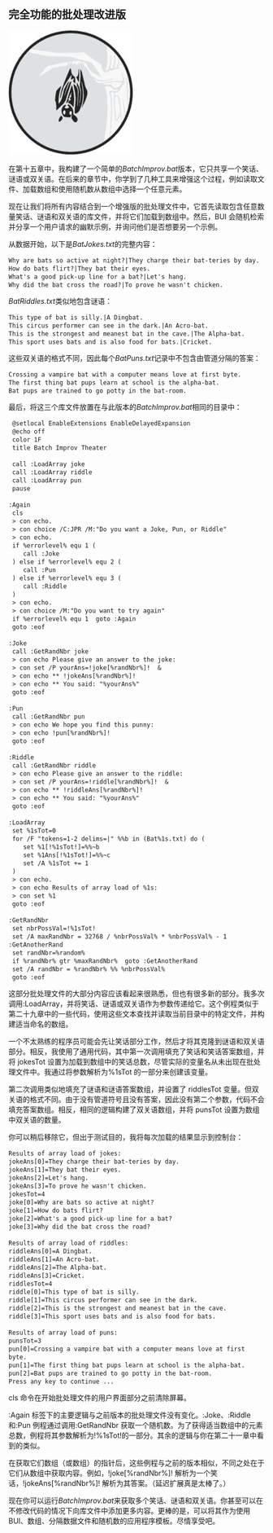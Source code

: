 

## 完全功能的批处理改进版



![](img/chapter.jpg)

在第十五章中，我构建了一个简单的*BatchImprov.bat*版本，它只共享一个笑话、谜语或双关语。在后来的章节中，你学到了几种工具来增强这个过程，例如读取文件、加载数组和使用随机数从数组中选择一个任意元素。

现在让我们将所有内容结合到一个增强版的批处理文件中，它首先读取包含任意数量笑话、谜语和双关语的库文件，并将它们加载到数组中。然后，BUI 会随机检索并分享一个用户请求的幽默示例，并询问他们是否想要另一个示例。

从数据开始，以下是*BatJokes.txt*的完整内容：

```
Why are bats so active at night?|They charge their bat-teries by day.
How do bats flirt?|They bat their eyes.
What's a good pick-up line for a bat?|Let's hang.
Why did the bat cross the road?|To prove he wasn't chicken. 
```

*BatRiddles.txt*类似地包含谜语：

```
This type of bat is silly.|A Dingbat.
This circus performer can see in the dark.|An Acro-bat.
This is the strongest and meanest bat in the cave.|The Alpha-bat.
This sport uses bats and is also food for bats.|Cricket. 
```

这些双关语的格式不同，因此每个*BatPuns.txt*记录中不包含由管道分隔的答案：

```
Crossing a vampire bat with a computer means love at first byte.
The first thing bat pups learn at school is the alpha-bat.
Bat pups are trained to go potty in the bat-room. 
```

最后，将这三个库文件放置在与此版本的*BatchImprov.bat*相同的目录中：

```
 @setlocal EnableExtensions EnableDelayedExpansion
 @echo off
 color 1F
 title Batch Improv Theater

 call :LoadArray joke
 call :LoadArray riddle
 call :LoadArray pun
 pause

:Again
 cls
 > con echo.
 > con choice /C:JPR /M:"Do you want a Joke, Pun, or Riddle"
 > con echo.
 if %errorlevel% equ 1 (
    call :Joke
 ) else if %errorlevel% equ 2 (
    call :Pun
 ) else if %errorlevel% equ 3 (
    call :Riddle
 )
 > con echo.
 > con choice /M:"Do you want to try again"
 if %errorlevel% equ 1  goto :Again
 goto :eof

:Joke
 call :GetRandNbr joke
 > con echo Please give an answer to the joke:
 > con set /P yourAns=!joke[%randNbr%]!  &
 > con echo ** !jokeAns[%randNbr%]!
 > con echo ** You said: "%yourAns%"
 goto :eof

:Pun
 call :GetRandNbr pun
 > con echo We hope you find this punny:
 > con echo !pun[%randNbr%]!
 goto :eof

:Riddle
 call :GetRandNbr riddle
 > con echo Please give an answer to the riddle:
 > con set /P yourAns=!riddle[%randNbr%]!  &
 > con echo ** !riddleAns[%randNbr%]!
 > con echo ** You said: "%yourAns%"
 goto :eof

:LoadArray
 set %1sTot=0
 for /F "tokens=1-2 delims=|" %%b in (Bat%1s.txt) do (
    set %1[!%1sTot!]=%%~b
    set %1Ans[!%1sTot!]=%%~c
    set /A %1sTot += 1
 )
 > con echo.
 > con echo Results of array load of %1s:
 > con set %1
 goto :eof

:GetRandNbr
 set nbrPossVal=!%1sTot!
 set /A maxRandNbr = 32768 / %nbrPossVal% * %nbrPossVal% - 1
:GetAnotherRand
 set randNbr=%random%
 if %randNbr% gtr %maxRandNbr%  goto :GetAnotherRand
 set /A randNbr = %randNbr% %% %nbrPossVal%
 goto :eof 
```

这部分批处理文件的大部分内容应该看起来很熟悉，但也有很多新的部分。我多次调用:LoadArray，并将笑话、谜语或双关语作为参数传递给它。这个例程类似于第二十九章中的一些代码，使用这些文本查找并读取当前目录中的特定文件，并构建适当命名的数组。

一个不太熟练的程序员可能会先让笑话部分工作，然后才将其克隆到谜语和双关语部分。相反，我使用了通用代码，其中第一次调用填充了笑话和笑话答案数组，并将 jokesTot 设置为加载到数组中的笑话总数，尽管实际的变量名从未出现在批处理文件中。我通过将参数解析为%1sTot 的一部分来创建该变量。

第二次调用类似地填充了谜语和谜语答案数组，并设置了 riddlesTot 变量。但双关语的格式不同。由于没有管道符号且没有答案，因此没有第二个参数，代码不会填充答案数组。相反，相同的逻辑构建了双关语数组，并将 punsTot 设置为数组中双关语的数量。

你可以稍后移除它，但出于测试目的，我将每次加载的结果显示到控制台：

```
Results of array load of jokes:
jokeAns[0]=They charge their bat-teries by day.
jokeAns[1]=They bat their eyes.
jokeAns[2]=Let's hang.
jokeAns[3]=To prove he wasn't chicken.
jokesTot=4
joke[0]=Why are bats so active at night?
joke[1]=How do bats flirt?
joke[2]=What's a good pick-up line for a bat?
joke[3]=Why did the bat cross the road?

Results of array load of riddles:
riddleAns[0]=A Dingbat.
riddleAns[1]=An Acro-bat.
riddleAns[2]=The Alpha-bat.
riddleAns[3]=Cricket.
riddlesTot=4
riddle[0]=This type of bat is silly.
riddle[1]=This circus performer can see in the dark.
riddle[2]=This is the strongest and meanest bat in the cave.
riddle[3]=This sport uses bats and is also food for bats.

Results of array load of puns:
punsTot=3
pun[0]=Crossing a vampire bat with a computer means love at first byte.
pun[1]=The first thing bat pups learn at school is the alpha-bat.
pun[2]=Bat pups are trained to go potty in the bat-room.
Press any key to continue ... 
```

cls 命令在开始批处理文件的用户界面部分之前清除屏幕。

:Again 标签下的主要逻辑与之前版本的批处理文件没有变化。:Joke、:Riddle 和:Pun 例程通过调用:GetRandNbr 获取一个随机数。为了获得适当数组中的元素总数，例程将其参数解析为!%1sTot!的一部分。其余的逻辑与你在第二十一章中看到的类似。

在获取它们数组（或数组）的指针后，这些例程与之前的版本相似，不同之处在于它们从数组中获取内容。例如，!joke[%randNbr%]! 解析为一个笑话，!jokeAns[%randNbr%]! 解析为其答案。（延迟扩展真是太棒了。）

现在你可以运行*BatchImprov.bat*来获取多个笑话、谜语和双关语。你甚至可以在不修改代码的情况下向库文件中添加更多内容。更棒的是，可以将其作为使用 BUI、数组、分隔数据文件和随机数的应用程序模板。尽情享受吧。
